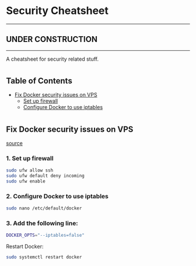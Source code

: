 # Security Cheatsheet

---
## **UNDER CONSTRUCTION**
---

A cheatsheet for security related stuff.

#

## Table of Contents

- [Fix Docker security issues on VPS](#fix-docker-security-issues-on-vps)
  - [Set up firewall](#set-up-firewall)
  - [Configure Docker to use iptables](#configure-docker-to-use-iptables)

#

## Fix Docker security issues on VPS

[source](https://www.techrepublic.com/article/how-to-fix-the-docker-and-ufw-security-flaw/)

### 1. Set up firewall

```bash
sudo ufw allow ssh
sudo ufw default deny incoming
sudo ufw enable
```

### 2. Configure Docker to use iptables

```bash
sudo nano /etc/default/docker
```

### 3. Add the following line:

```bash
DOCKER_OPTS="--iptables=false"
```

Restart Docker:

```bash
sudo systemctl restart docker
```

#
